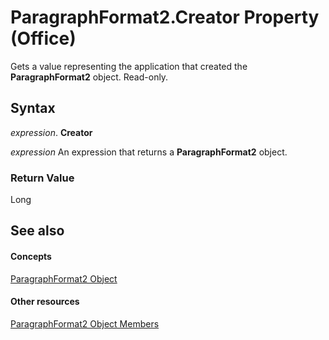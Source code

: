 
# ParagraphFormat2.Creator Property (Office)

Gets a value representing the application that created the  **ParagraphFormat2** object. Read-only.


## Syntax

 _expression_. **Creator**

 _expression_ An expression that returns a **ParagraphFormat2** object.


### Return Value

Long


## See also


#### Concepts


[ParagraphFormat2 Object](05ff2b24-9603-f923-d053-e736fb2ba389.md)
#### Other resources


[ParagraphFormat2 Object Members](c0580593-7efb-659f-02a2-67dce512ee09.md)
